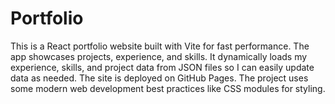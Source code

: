 # Portfolio
This is a React portfolio website built with Vite for fast performance. The app showcases projects, experience, and skills. It dynamically loads my experience, skills, and project data from JSON files so I can easily update data as needed. The site is deployed on GitHub Pages. The project uses some modern web development best practices like CSS modules for styling.
